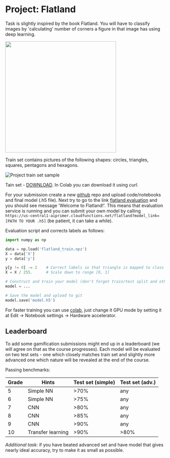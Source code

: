 # Project: Flatland

Task is slightly inspired by the book Flatland. You will have to classify images by 'calculating' number of corners a figure in that image has using deep learning.

<img src="https://www.manhattanrarebooks.com/pictures/2038.jpg?v=1516738067" width="350"/>

Train set contains pictures of the following shapes: circles, triangles, squares, pentagons and hexagons.

![Project train set sample](img/flatland.png)

Tain set - [DOWNLOAD](https://github.com/trokas/ai_primer/blob/master/flatland_train.npz). In Colab you can download it using *curl*.

For your submission create a new [github](https://github.com/) repo and upload code/notebooks and final model (.h5 file). Next try to go to the link [flatland evaluation](https://us-central1-aiprimer.cloudfunctions.net/flatland) and you should see message 'Welcome to Flatland!'. This means that evaluation service is running and you can submit your own model by calling `https://us-central1-aiprimer.cloudfunctions.net/flatland?model_link=[PATH TO YOUR .h5]` (be patient, it can take a while).

Evaluation script and corrects labels as follows:

```python
import numpy as np

data = np.load('flatland_train.npz')
X = data['X']
y = data['y']

y[y != 0] -= 2    # Correct labels so that triangle is mapped to class 1
X = X / 255.      # Scale down to range [0, 1]

# Construct and train your model (don't forget train/test split and other tricks)
model = ...

# Save the model and upload to git
model.save('model.h5')
```

For faster training you can use [colab](https://colab.research.google.com/), just change it GPU mode by setting it at Edit -> Notebook settings -> Hardware accelerator.

## Leaderboard

To add some gamification submissions might end up in a leaderboard (we will agree on that as the course progresses). Each model will be evaluated on two test sets - one which closely matches train set and slightly more advanced one which nature will be revealed at the end of the course.

Passing benchmarks:

| Grade | Hints | Test set (simple) | Test set (adv.) |
|---|---|---|---|
| 5 | Simple NN | >70% | any |
| 6 | Simple NN | >75% | any |
| 7 | CNN | >80% | any |
| 8 | CNN | >85% | any |
| 9 | CNN | >90% | any |
| 10 | Transfer learning | >90% | >80% |

*Additional task:* if you have beated advanced set and have model that gives nearly ideal accuracy, try to make it as small as possible.
